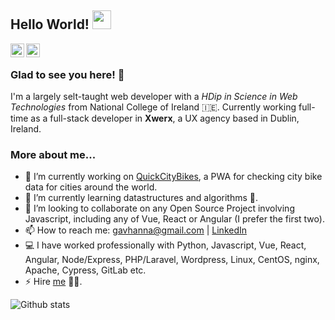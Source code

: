## Hello World! <img src="https://raw.githubusercontent.com/iampavangandhi/iampavangandhi/master/gifs/Hi.gif" width="30px"></h2>

<a href="https://linkedin.com/in/gavhanna">
  <img align="left" alt="Gav's Linkdein" width="22px" src="https://cdn.jsdelivr.net/npm/simple-icons@v3/icons/linkedin.svg" />
</a>
<a href="mailto:gavhanna@gmail.com">
  <img align="left" alt="Gav's Instagram" width="22px" src="https://cdn.jsdelivr.net/npm/simple-icons@v3/icons/gmail.svg" />
</a>

<br />

### Glad to see you here! 🤩

I'm a largely selt-taught web developer with a _HDip in Science in Web Technologies_ from National College of Ireland :ireland:. Currently working full-time as a full-stack developer in **Xwerx**, a UX agency based in Dublin, Ireland.

### More about me...

- 🔭 I’m currently working on [QuickCityBikes](quickcitybikes.com), a PWA for checking city bike data for cities around the world.
- 🌱 I’m currently learning datastructures and algorithms 🚀.
- 👯 I’m looking to collaborate on any Open Source Project involving Javascript, including any of Vue, React or Angular (I prefer the first two).
- 📫 How to reach me: gavhanna@gmail.com | [LinkedIn](https://linkedin.com/in/gavhanna)
- 💻 I have worked professionally with Python, Javascript, Vue, React, Angular, Node/Express, PHP/Laravel, Wordpress, Linux, CentOS, nginx, Apache, Cypress, GitLab etc.
- ⚡ Hire [me](mailto:gavhanna@gmail.com?Subject=Hello%20Gavin) 👨‍💻.


![Github stats](https://github-readme-stats.vercel.app/api?username=gavhanna&show_icons=true&hide_border=true)
